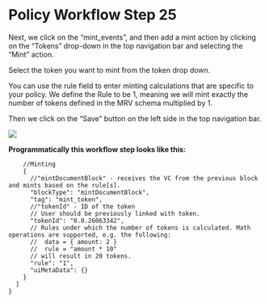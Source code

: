 # Policy Workflow Step 25

Next, we click on the “mint\_events”, and then add a mint action by clicking on the “Tokens” drop-down in the top navigation bar and selecting the “Mint” action.

Select the token you want to mint from the token drop down.

You can use the rule field to enter minting calculations that are specific to your policy. We define the Rule to be 1, meaning we will mint exactly the number of tokens defined in the MRV schema multiplied by 1.

Then we click on the “Save” button on the left side in the top navigation bar.

![](../.gitbook/assets/PW\_image\_31.png)

**Programmatically this workflow step looks like this:**

```
    //Minting
    {
      //"mintDocumentBlock" - receives the VC from the previous block and mints based on the rule[s].
      "blockType": "mintDocumentBlock",
      "tag": "mint_token",
      //"tokenId" - ID of the token
      // User should be previously linked with token.
      "tokenId": "0.0.26063342",
      // Rules under which the number of tokens is calculated. Math operations are supported, e.g. the following:
      //  data = { amount: 2 }
      //  rule = "amount * 10"
      // will result in 20 tokens.
      "rule": "1",
      "uiMetaData": {}
    }
  ]
}
```
